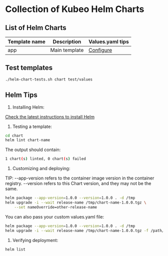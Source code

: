 # Collection of Kubeo Helm Charts

## List of Helm Charts

| Template name | Description | Values.yaml tips |
|---|---|---|
| app | Main template | [Configure](Configure.md) |

## Test templates

```bash
./helm-chart-tests.sh chart test/values
```

## Helm Tips

1) Installing Helm:

[Check the latest instructions to install Helm](https://helm.sh/docs/intro/install/)

1) Testing a template:

```bash
cd chart
helm lint chart-name
```

The output should contain:

```bash
1 chart(s) linted, 0 chart(s) failed
```

1) Customizing and deploying:

TIP: --app-version refers to the container image version in the container registry. --version refers to this Chart version, and they may not be the same.

```bash
helm package --app-version=1.0.0 --version=1.0.0 . -d /tmp
helm upgrade -i --wait release-name /tmp/chart-name-1.0.0.tgz \
    --set nameOverride=other-release-name
```

You can also pass your custom values.yaml file:

```bash
helm package --app-version=1.0.0 --version=1.0.0 . -d /tmp
helm upgrade -i --wait release-name /tmp/chart-name-1.0.0.tgz -f /path/to/values.yaml
```

1) Verifying deployment:

```bash
helm list
```